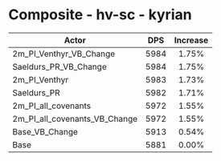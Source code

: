 # Composite - hv-sc - kyrian
| Actor | DPS | Increase |
|---|:---:|:---:|
|2m_PI_Venthyr_VB_Change|5984|1.75%|
|Saeldurs_PR_VB_Change|5984|1.75%|
|2m_PI_Venthyr|5983|1.73%|
|Saeldurs_PR|5982|1.71%|
|2m_PI_all_covenants|5972|1.55%|
|2m_PI_all_covenants_VB_Change|5972|1.55%|
|Base_VB_Change|5913|0.54%|
|Base|5881|0.00%|
